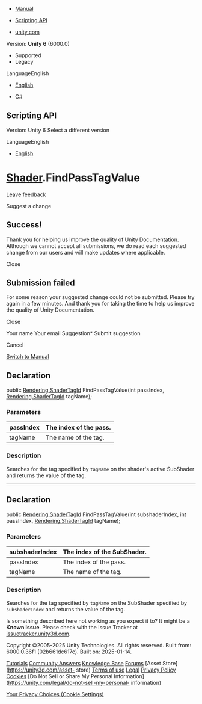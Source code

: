 [ ]()

  * [Manual](../Manual/index.html)
  * [Scripting API](../ScriptReference/index.html)

  * [unity.com](https://unity.com/)

Version: **Unity 6** (6000.0)

  * Supported
  * Legacy

LanguageEnglish

  * [English]()

  * C#

[ ](https://docs.unity3d.com)

## Scripting API

Version: Unity 6 Select a different version

LanguageEnglish

  * [English]()

#  [Shader](Shader.html).FindPassTagValue

Leave feedback

Suggest a change

## Success!

Thank you for helping us improve the quality of Unity Documentation. Although
we cannot accept all submissions, we do read each suggested change from our
users and will make updates where applicable.

Close

## Submission failed

For some reason your suggested change could not be submitted. Please <a>try
again</a> in a few minutes. And thank you for taking the time to help us
improve the quality of Unity Documentation.

Close

Your name Your email Suggestion* Submit suggestion

Cancel

[Switch to Manual](../Manual/class-Shader.html "Go to Shader Component in the
Manual")

## Declaration

public [Rendering.ShaderTagId](Rendering.ShaderTagId.html)
FindPassTagValue(int passIndex,
[Rendering.ShaderTagId](Rendering.ShaderTagId.html) tagName);

### Parameters

passIndex | The index of the pass.  
---|---  
tagName | The name of the tag.  
  
### Description

Searches for the tag specified by `tagName` on the shader's active SubShader
and returns the value of the tag.

* * *

## Declaration

public [Rendering.ShaderTagId](Rendering.ShaderTagId.html)
FindPassTagValue(int subshaderIndex, int passIndex,
[Rendering.ShaderTagId](Rendering.ShaderTagId.html) tagName);

### Parameters

subshaderIndex | The index of the SubShader.  
---|---  
passIndex | The index of the pass.  
tagName | The name of the tag.  
  
### Description

Searches for the tag specified by `tagName` on the SubShader specified by
`subshaderIndex` and returns the value of the tag.

Is something described here not working as you expect it to? It might be a
**Known Issue**. Please check with the Issue Tracker at
[issuetracker.unity3d.com](https://issuetracker.unity3d.com).

Copyright ©2005-2025 Unity Technologies. All rights reserved. Built from:
6000.0.36f1 (02b661dc617c). Built on: 2025-01-14.

[Tutorials](https://unity3d.com/learn) [Community
Answers](https://answers.unity3d.com) [Knowledge
Base](https://support.unity3d.com/hc/en-us)
[Forums](https://forum.unity3d.com) [Asset Store](https://unity3d.com/asset-
store) [Terms of use](https://docs.unity3d.com/Manual/TermsOfUse.html)
[Legal](https://unity.com/legal) [Privacy
Policy](https://unity.com/legal/privacy-policy)
[Cookies](https://unity.com/legal/cookie-policy) [Do Not Sell or Share My
Personal Information](https://unity.com/legal/do-not-sell-my-personal-
information)

[Your Privacy Choices (Cookie Settings)](javascript:void\(0\);)

